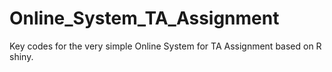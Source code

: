# Online_System_TA_Assignment
Key codes for the very simple Online System for TA Assignment based on R shiny.
